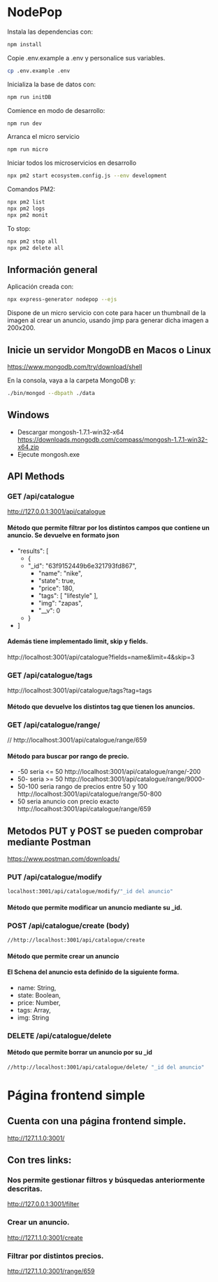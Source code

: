 # NodePop

Instala las dependencias con:

```sh
npm install
```

Copie .env.example a .env y personalice sus variables.

```sh
cp .env.example .env
```

Inicializa la base de datos con:

```sh
npm run initDB
```

Comience en modo de desarrollo:

```sh
npm run dev
```

Arranca el micro servicio

```sh
npm run micro
```

Iniciar todos los microservicios en desarrollo

```sh
npx pm2 start ecosystem.config.js --env development
```

Comandos PM2:

```sh
npx pm2 list
npx pm2 logs
npx pm2 monit
```

To stop:

```sh
npx pm2 stop all
npx pm2 delete all
```

## Información general

Aplicación creada con:

```sh
npx express-generator nodepop --ejs
```

Dispone de un micro servicio con cote para hacer un thumbnail de la imagen al crear un anuncio, usando jimp para generar dicha imagen a 200x200.

## Inicie un servidor MongoDB en Macos o Linux

https://www.mongodb.com/try/download/shell

En la consola, vaya a la carpeta MongoDB y:

```sh
./bin/mongod --dbpath ./data
```

## Windows

- Descargar mongosh-1.7.1-win32-x64
  https://downloads.mongodb.com/compass/mongosh-1.7.1-win32-x64.zip
- Ejecute mongosh.exe

## API Methods

### GET /api/catalogue

http://127.0.0.1:3001/api/catalogue

#### Método que permite filtrar por los distintos campos que contiene un anuncio. Se devuelve en formato json

- "results": [
  - {
  - "\_id": "63f9152449b6e321793fd867",
    - "name": "nike",
    - "state": true,
    - "price": 180,
    - "tags": [
      "lifestyle"
      ],
    - "img": "zapas",
    - "\_\_v": 0
  - }
- ]

#### Además tiene implementado limit, skip y fields.

http://localhost:3001/api/catalogue?fields=name&limit=4&skip=3

### GET /api/catalogue/tags

http://localhost:3001/api/catalogue/tags?tag=tags

#### Método que devuelve los distintos tag que tienen los anuncios.

### GET /api/catalogue/range/

// http://localhost:3001/api/catalogue/range/659

#### Método para buscar por rango de precio.

- -50 seria <= 50
  http://localhost:3001/api/catalogue/range/-200
- 50- seria >= 50
  http://localhost:3001/api/catalogue/range/9000-
- 50-100 seria rango de precios entre 50 y 100
  http://localhost:3001/api/catalogue/range/50-800
- 50 seria anuncio con precio exacto
  http://localhost:3001/api/catalogue/range/659

## Metodos PUT y POST se pueden comprobar mediante Postman

https://www.postman.com/downloads/

### PUT /api/catalogue/modify

```sh
localhost:3001/api/catalogue/modify/"_id del anuncio"
```

#### Método que permite modificar un anuncio mediante su \_id.

### POST /api/catalogue/create (body)

```sh
//http://localhost:3001/api/catalogue/create
```

#### Método que permite crear un anuncio

#### El Schena del anuncio esta definido de la siguiente forma.

- name: String,
- state: Boolean,
- price: Number,
- tags: Array,
- img: String

### DELETE /api/catalogue/delete

#### Método que permite borrar un anuncio por su \_id

```sh
//http://localhost:3001/api/catalogue/delete/ "_id del anuncio"
```

# Página frontend simple

## Cuenta con una página frontend simple.

http://127.1.1.0:3001/

## Con tres links:

### Nos permite gestionar filtros y búsquedas anteriormente descritas.

http://127.0.0.1:3001/filter

### Crear un anuncio.

http://127.1.1.0:3001/create

### Filtrar por distintos precios.

http://127.1.1.0:3001/range/659
